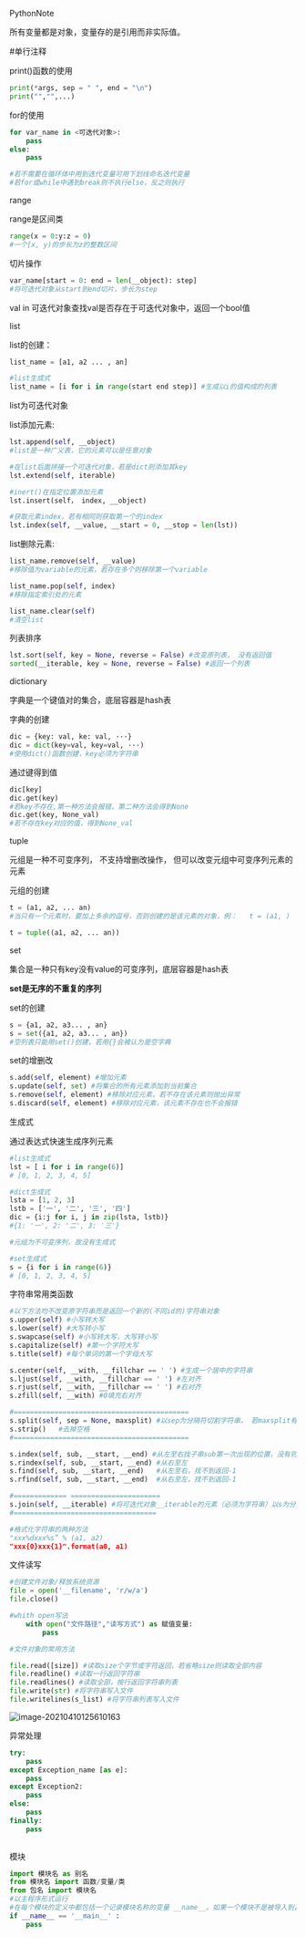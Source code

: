 PythonNote

所有变量都是对象，变量存的是引用而非实际值。

#单行注释

print()函数的使用

```python
print(*args, sep = " ", end = "\n")
print("","",...)
```

for的使用

```python
for var_name in <可迭代对象>:
    pass
else:
    pass

#若不需要在循环体中用到迭代变量可用下划线命名迭代变量
#若for或while中遇到break则不执行else，反之则执行
```

range

range是区间类

```python
range(x = 0:y:z = 0)
#一个[x, y)的步长为z的整数区间
```



切片操作

```python
var_name[start = 0: end = len(__object): step]
#将可迭代对象从start到end切片，步长为step
```

val in 可迭代对象查找val是否存在于可迭代对象中，返回一个bool值

list

list的创建：

```python
list_name = [a1, a2 ... , an]

#list生成式
list_name = [i for i in range(start end step)] #生成以i的值构成的列表
```

list为可迭代对象

list添加元素:

```python
lst.append(self, __object)
#list是一种广义表，它的元素可以是任意对象

#在list后面拼接一个可迭代对象，若是dict则添加其key
lst.extend(self, iterable)

#inert()在指定位置添加元素
lst.insert(self， index, __object)

#获取元素index，若有相同则获取第一个的index
lst.index(self, __value, __start = 0, __stop = len(lst))
```

list删除元素:

```python
list_name.remove(self, __value)
#移除值为variable的元素，若存在多个则移除第一个variable

list_name.pop(self, index)
#移除指定索引处的元素

list_name.clear(self)
#清空list
```

列表排序

```python
lst.sort(self, key = None, reverse = False)	#改变原列表， 没有返回值
sorted(__iterable, key = None, reverse = False) #返回一个列表
```



dictionary

字典是一个键值对的集合，底层容器是hash表

字典的创建

```python
dic = {key: val, ke: val, ···}
dic = dict(key=val, key=val, ···)
#使用dict()函数创建，key必须为字符串
```

通过键得到值

```python
dic[key]
dic.get(key)
#若key不存在,第一种方法会报错，第二种方法会得到None
dic.get(key, None_val)
#若不存在key对应的值，得到None_val
```

tuple

元组是一种不可变序列， 不支持增删改操作， 但可以改变元组中可变序列元素的元素

元组的创建

```python
t = (a1, a2, ... an)
#当只有一个元素时，要加上多余的逗号，否则创建的是该元素的对象，例：   t = (a1, )

t = tuple((a1, a2, ... an))
```

set

集合是一种只有key没有value的可变序列，底层容器是hash表

**set是无序的不重复的序列**

set的创建

```python
s = {a1, a2, a3... , an}
s = set({a1, a2, a3... , an})
#空列表只能用set()创建，若用{}会被认为是空字典
```

set的增删改

```python
s.add(self, element) #增加元素
s.update(self, set) #将集合的所有元素添加到当前集合
s.remove(self, element) #移除对应元素，若不存在该元素则抛出异常
s.discard(self, element) #移除对应元素，该元素不存在也不会报错
```



生成式

通过表达式快速生成序列元素

```python
#list生成式
lst = [ i for i in range(6)]
# [0, 1, 2, 3, 4, 5]

#dict生成式
lsta = [1, 2, 3]
lstb = ['一', '二', '三', '四']
dic = {i:j for i, j in zip(lsta, lstb)}
#{1: '一', 2: '二', 3: '三'}

#元组为不可变序列，故没有生成式

#set生成式
s = {i for i in range(6)}
# [0, 1, 2, 3, 4, 5]
```

字符串常用类函数

```python
#以下方法均不改变原字符串而是返回一个新的(不同id的)字符串对象
s.upper(self) #小写转大写
s.lower(self) #大写转小写
s.swapcase(self) #小写转大写，大写转小写
s.capitalize(self) #第一个字符大写
s.title(self) #每个单词的第一个字母大写

s.center(self, __with, __fillchar == ' ') #生成一个居中的字符串
s.ljust(self, __with, __fillchar == ' ') #左对齐
s.rjust(self, __with, __fillchar == ' ') #右对齐
s.zfill(self, __with) #0填充右对齐

#===========================================
s.split(self, sep = None, maxsplit) #以sep为分隔符切割字符串， 若maxsplit有参数则最多切割为maxsplit + 1个子字符串
s.strip()	#去掉空格
#===========================================

s.index(self, sub, __start, __end) #从左至右找子串sub第一次出现的位置，没有则抛出异常
s.rindex(self, sub, __start, __end) #从右至左
s.find(self, sub, __start, __end)	#从左至右，找不到返回-1
s.rfind(self, sub, __start, __end)	#从右至左，找不到返回-1

#============= ======================
s.join(self, __iterable) #将可迭代对象__iterable的元素（必须为字符串）以s为分隔连接起来，返回生成的字符串
#===================================

#格式化字符串的两种方法
"xxx%dxxx%s” % (a1, a2)
"xxx{0}xxx{1}".format(a0, a1)


```

文件读写

```python
#创建文件对象/释放系统资源
file = open('__filename', 'r/w/a')
file.close()

#whith open写法
    with open("文件路径","读写方式") as 赋值变量:
        pass

#文件对象的常用方法

file.read([size]) #读取size个字节或字符返回，若省略size则读取全部内容
file.readline() #读取一行返回字符串
file.readlines() #读取全部，按行返回字符串列表
file.write(str) #将字符串写入文件
file.writelines(s_list) #将字符串列表写入文件
```

![image-20210410125610163](C:\Users\78447\AppData\Roaming\Typora\typora-user-images\image-20210410125610163.png)



异常处理

```python
try:
    pass
except Exception_name [as e]:
    pass
except Exception2:
    pass
else:
    pass
finally:
    pass
    
```

模块

```python
import 模块名 as 别名
from 模块名 import 函数/变量/类
from 包名 import 模块名
#以主程序形式运行
#在每个模块的定义中都包括一个记录模块名称的变量 __name__。如果一个模块不是被导入到其他程序中执行，那么它可能在解释器的顶级模块中执行。顶级模块的 __name__ 变量值为 __main__
if __name__ == '__main__' :
    pass
```

